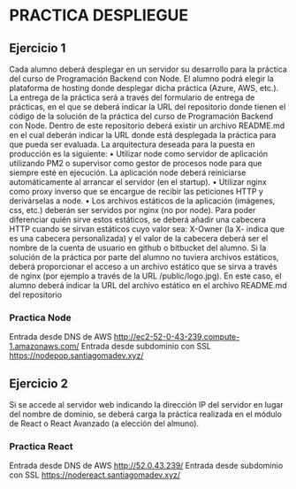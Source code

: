 # PRACTICA DESPLIEGUE

## Ejercicio 1

Cada alumno deberá desplegar en un servidor su desarrollo para la práctica del curso de Programación Backend con Node.
 El alumno podrá elegir la plataforma de hosting donde desplegar dicha práctica (Azure, AWS, etc.).
 La entrega de la práctica será a través del formulario de entrega de prácticas, en el que se deberá indicar la URL del repositorio donde tienen el código  de la solución de la práctica del curso de Programación Backend con Node. Dentro de este repositorio deberá existir un archivo README.md en el cual deberán indicar la URL donde está desplegada la práctica para que pueda
 ser evaluada. La arquitectura deseada para la puesta en producción es la siguiente:
 • Utilizar node como servidor de aplicación utilizando PM2 o supervisor como gestor de procesos node para que siempre esté en ejecución. La aplicación node deberá reiniciarse automáticamente al arrancar el servidor (en el startup).
 • Utilizar nginx como proxy inverso que se encargue de recibir las peticiones HTTP y derivárselas a node.
 • Los archivos estáticos de la aplicación (imágenes, css, etc.) deberán ser servidos por nginx (no por node). Para poder diferenciar quién sirve estos estáticos, se deberá añadir una cabecera HTTP cuando se sirvan estáticos cuyo valor sea: X-Owner (la X- indica que es una cabecera personalizada) y el valor de la cabecera deberá ser el nombre de la cuenta de usuario en github o bitbucket del alumno. Si la solución de la práctica por parte del alumno no tuviera archivos estáticos, deberá proporcionar el acceso a un archivo estático que se sirva a través de nginx (por ejemplo a través de la URL  <dominio>/public/logo.jpg). En este caso, el alumno deberá indicar la URL del archivo estático en el archivo README.md del repositorio

### Practica Node

Entrada desde DNS de AWS
    <http://ec2-52-0-43-239.compute-1.amazonaws.com/>
Entrada desde subdominio con SSL
    <https://nodepop.santiagomadev.xyz/>

## Ejercicio 2

 Si se accede al servidor web indicando la dirección IP del servidor en lugar del nombre de dominio, se deberá carga la práctica realizada en el módulo de React o React Avanzado (a elección del almuno).

### Practica React

Entrada desde DNS de AWS
    <http://52.0.43.239/>
Entrada desde subdominio con SSL
    <https://nodereact.santiagomadev.xyz/>
